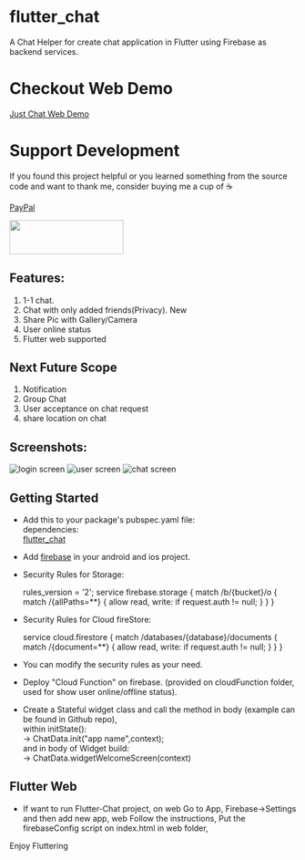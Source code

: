 # flutter_chat
A Chat Helper for create chat application in Flutter using Firebase as backend services.

# Checkout Web Demo
[Just Chat Web Demo](http://justchat.smartmobilevilla.com)

# Support Development
If you found this project helpful or you learned something from the source code and want to thank me, consider buying me a cup of ☕️

[PayPal](https://paypal.me/ankeshkumar01)

[<img src="https://cdn.buymeacoffee.com/buttons/v2/default-yellow.png" height="60px" width="200px"/>](https://www.buymeacoffee.com/ankeshkumar)

## Features:
1. 1-1 chat.
2. Chat with only added friends(Privacy). New
3. Share Pic with Gallery/Camera
4. User online status 
5. Flutter web supported

## Next Future Scope

1. Notification 
2. Group Chat
3. User acceptance on chat request
4. share location on chat



## Screenshots:

![login screen](https://1.bp.blogspot.com/-hM837Uh65W0/Xj7adGUmwxI/AAAAAAAANjo/PoDM9bh7rZQqT37yIOu-IXAX4F-5W0NNgCLcBGAsYHQ/s640/splash_screen.jpg)
![user screen](https://1.bp.blogspot.com/-ok2AZvPw9FY/Xj7adz8i8vI/AAAAAAAANjw/TTXUBkbbBv8Ti4AvzVOVIWo5o_V6Ei63ACLcBGAsYHQ/s640/user_list.jpg)
![chat screen](https://1.bp.blogspot.com/-r2TK8wT_mV8/Xj7ade30n8I/AAAAAAAANjs/Uw6OQCBpf-Ec0Cm5XB9DIykJ5VGpDfpyACLcBGAsYHQ/s640/chat_screen.jpg)

## Getting Started
* Add this to your package's pubspec.yaml file:<br/>
dependencies:<br/>[flutter_chat](https://pub.dev/packages/flutter_chat)

* Add [firebase](https://firebase.google.com/) in your android and ios project.

* Security Rules for Storage:
  
    rules_version = '2';
    service firebase.storage {
      match /b/{bucket}/o {
        match /{allPaths=**} {
          allow read, write: if request.auth != null;
        }
      }
    }

* Security Rules for Cloud fireStore:
  
   service cloud.firestore {
     match /databases/{database}/documents {
       match /{document=**} {
         allow read, write: if request.auth != null;
       }
     }
   }

* You can modify the security rules as your need.

* Deploy "Cloud Function"  on firebase. (provided on cloudFunction folder, used for show user online/offline status).  

* Create a Stateful widget class and call the method in body (example can be found in Github repo),<br/> 
    within initState():<br/>
    -> ChatData.init("app name",context); <br/>
    and in body of Widget build:<br/>
    -> ChatData.widgetWelcomeScreen(context)


## Flutter Web

* If want to run Flutter-Chat project, on web 
Go to App, Firebase->Settings and then add new app, web
Follow the instructions,
Put the firebaseConfig script on index.html in web folder,
<script>
          // Your web app's Firebase configuration
          var firebaseConfig = {
          .....
          ....
          
          }
</script>

Enjoy Fluttering           
